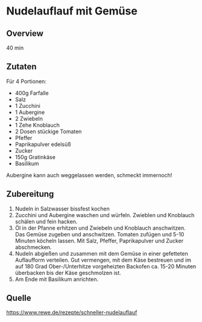 # Nudelauflauf mit Gemüse

## Overview
40 min

## Zutaten
Für 4 Portionen:

- 400g Farfalle
- Salz
- 1 Zucchini
- 1 Aubergine
- 2 Zwiebeln
- 1 Zehe Knoblauch
- 2 Dosen stückige Tomaten
- Pfeffer
- Paprikapulver edelsüß
- Zucker
- 150g Gratinkäse
- Basilikum

Aubergine kann auch weggelassen werden, schmeckt immernoch!


## Zubereitung
1. Nudeln in Salzwasser bissfest kochen
2. Zucchini und Aubergine waschen und würfeln. Zwieblen und Knoblauch schälen und fein hacken.
3. Öl in der Pfanne erhitzen und Zwiebeln und Knoblauch anschwitzen. Das Gemüse zugeben und anschwitzen. Tomaten zufügen und 5-10 Minuten köcheln lassen. Mit Salz, Pfeffer, Paprikapulver und Zucker abschmecken.
4. Nudeln abgießen und zusammen mit dem Gemüse in einer gefetteten Auflaufform verteilen. Gut vermengen, mit dem Käse bestreuen und im auf 180 Grad Ober-/Unterhitze vorgeheizten Backofen ca. 15-20 Minuten überbacken bis der Käse geschmolzen ist.
5. Am Ende mit Basilikum anrichten.


## Quelle

https://www.rewe.de/rezepte/schneller-nudelauflauf

